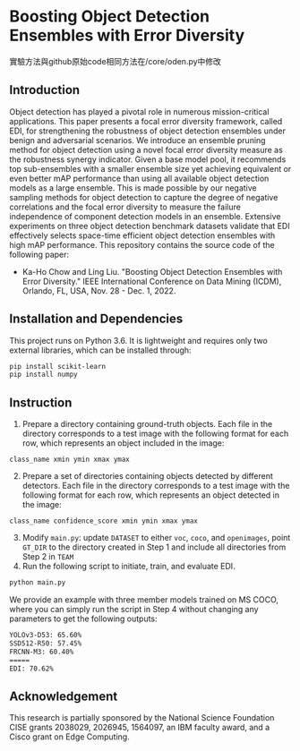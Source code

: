 # Boosting Object Detection Ensembles with Error Diversity
實驗方法與github原始code相同方法在/core/oden.py中修改

## Introduction
Object detection has played a pivotal role in numerous mission-critical applications. This paper presents a focal error diversity framework, called EDI, for strengthening the robustness of object detection ensembles under benign and adversarial scenarios. We introduce an ensemble pruning method for object detection using a novel focal error diversity measure as the robustness synergy indicator. Given a base model pool, it recommends top sub-ensembles with a smaller ensemble size yet achieving equivalent or even better mAP performance than using all available object detection models as a large ensemble. This is made possible by our negative sampling methods for object detection to capture the degree of negative correlations and the focal error diversity to measure the failure independence of component detection models in an ensemble. Extensive experiments on three object detection benchmark datasets validate that EDI effectively selects space-time efficient object detection ensembles with high mAP performance.
This repository contains the source code of the following paper:
* Ka-Ho Chow and Ling Liu. "Boosting Object Detection Ensembles with Error Diversity." IEEE International Conference on Data Mining (ICDM), Orlando, FL, USA, Nov. 28 - Dec. 1, 2022.

## Installation and Dependencies
This project runs on Python 3.6. It is lightweight and requires only two external libraries, which can be installed through:
```bash
pip install scikit-learn
pip install numpy
```

## Instruction
1. Prepare a directory containing ground-truth objects. Each file in the directory corresponds to a test image with the following format for each row, which represents an object included in the image:
```
class_name xmin ymin xmax ymax
```
2. Prepare a set of directories containing objects detected by different detectors. Each file in the directory corresponds to a test image with the following format for each row, which represents an object detected in the image:
```
class_name confidence_score xmin ymin xmax ymax
```
3. Modify `main.py`: update `DATASET` to either `voc`, `coco`, and `openimages`, point `GT_DIR` to the directory created in Step 1 and include all directories from Step 2 in `TEAM`
4. Run the following script to initiate, train, and evaluate EDI.
```bash
python main.py
```

We provide an example with three member models trained on MS COCO, where you can simply run the script in Step 4 without changing any parameters to get the following outputs:
```bash
YOLOv3-D53: 65.60%
SSD512-R50: 57.45%
FRCNN-M3: 60.40%
=====
EDI: 70.62%
```

## Acknowledgement
This research is partially sponsored by the National Science Foundation CISE grants 2038029, 2026945, 1564097, an IBM faculty award, and a Cisco grant on Edge Computing.

